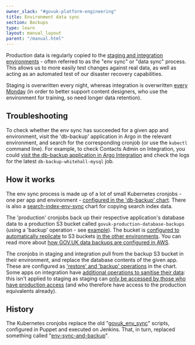 ```yaml
---
owner_slack: "#govuk-platform-engineering"
title: Environment data sync
section: Backups
type: learn
layout: manual_layout
parent: "/manual.html"
---
```


Production data is regularly copied to the [staging and integration environments](/manual/environments.html) - often referred to as the "env sync" or "data sync" process. This allows us to more easily test changes against real data, as well as acting as an automated test of our disaster recovery capabilities.

Staging is overwritten every night, whereas integration is overwritten [every Monday](https://github.com/alphagov/govuk-helm-charts/commit/5afb13081c60a94d487c2a360c4a4ce3cf789b19) (in order to better support content designers, who use the environment for training, so need longer data retention).

## Troubleshooting

To check whether the env sync has succeeded for a given app and environment, visit the 'db-backup' application in Argo in the relevant environment, and search for the corresponding cronjob (or use the `kubectl` command line). For example, to check Contacts Admin on Integration, you could [visit the db-backup application in Argo Integration](https://argo.eks.integration.govuk.digital/applications/db-backup) and check the logs for the latest `db-backup-whitehall-mysql` job.

## How it works

The env sync process is made up of a lot of small Kubernetes cronjobs - one per app and environment - [configured in the 'db-backup' chart](https://github.com/alphagov/govuk-helm-charts/blob/main/charts/db-backup/values.yaml). There is also a [search-index-env-sync](https://github.com/alphagov/govuk-helm-charts/tree/main/charts/search-index-env-sync) chart for copying search index data.

The 'production' cronjobs back up their respective application's database data to a production S3 bucket called `govuk-production-database-backups` (using a 'backup' operation - see [example](https://github.com/alphagov/govuk-helm-charts/blob/4b922fc7eb79757080570d33b1ae668c4d9dbb4f/charts/db-backup/values.yaml#L107-L111)). The bucket is [configured to automatically replicate](https://github.com/alphagov/govuk-infrastructure/blob/4f451dd56d43042e3fe0477235e9f2126618c957/terraform/deployments/govuk-publishing-infrastructure/db_backup_s3.tf) to S3 buckets [in the other environments](https://github.com/alphagov/govuk-infrastructure/blob/4f451dd56d43042e3fe0477235e9f2126618c957/terraform/deployments/govuk-publishing-infrastructure/db_backup_iam.tf#L1-L8). You can read more about [how GOV.UK data backups are configured in AWS](/manual/backups.html).

The cronjobs in staging and integration pull from the backup S3 bucket in their environment, and replace the database contents of the given app. These are configured as ['restore' and 'backup' operations](https://github.com/alphagov/govuk-helm-charts/blob/4b922fc7eb79757080570d33b1ae668c4d9dbb4f/charts/db-backup/values.yaml#L490-L493) in the chart. Some apps on integration have [additional operations to sanitise their data](https://github.com/alphagov/govuk-helm-charts/blob/4b922fc7eb79757080570d33b1ae668c4d9dbb4f/charts/db-backup/values.yaml#L499-L504): this isn't applied to staging as staging can [only be accessed by those who have production access](/manual/rules-for-getting-production-access.html) (and who therefore have access to the production equivalents already).

## History

The Kubernetes cronjobs replace the old "[govuk_env_sync](https://github.com/alphagov/govuk-puppet/tree/main/modules/govuk_env_sync)" scripts, configured in Puppet and executed on Jenkins. That, in turn, replaced something called "[env-sync-and-backup](https://github.com/alphagov/env-sync-and-backup)".
